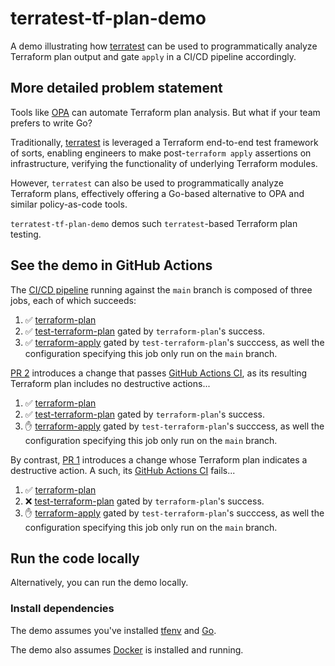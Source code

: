 # terratest-tf-plan-demo

A demo illustrating how [terratest](https://terratest.gruntwork.io/) can be used to programmatically analyze
Terraform plan output and gate `apply` in a CI/CD pipeline accordingly.

## More detailed problem statement

Tools like [OPA](https://mikeball.info/blog/terraform-plan-validation-with-open-policy-agent/)
can automate Terraform plan analysis. But what if your team prefers to write Go?

Traditionally, [terratest](https://terratest.gruntwork.io/) is leveraged a Terraform
end-to-end test framework of sorts, enabling engineers to make post-`terraform apply`
assertions on infrastructure, verifying the functionality of underlying Terraform modules.

However, `terratest` can also be used to programmatically analyze Terraform
plans, effectively offering a Go-based alternative to OPA and similar
policy-as-code tools.

`terratest-tf-plan-demo` demos such `terratest`-based Terraform plan testing.

## See the demo in GitHub Actions

The [CI/CD pipeline](https://github.com/mdb/terratest-tf-plan-demo/actions/runs/6004252774) running against the `main` branch is composed of three jobs, each of which succeeds:

1. :white_check_mark: [terraform-plan](https://github.com/mdb/terratest-tf-plan-demo/actions/runs/6004252774/job/16284431393)
1. :white_check_mark: [test-terraform-plan](https://github.com/mdb/terratest-tf-plan-demo/actions/runs/6004252774/job/16284476716) gated by `terraform-plan`'s success.
1. :white_check_mark: [terraform-apply](https://github.com/mdb/terratest-tf-plan-demo/actions/runs/6004252774/job/16284486218) gated by `test-terraform-plan`'s succcess, as well the configuration specifying this job only run on the `main` branch.

[PR 2](https://github.com/mdb/terratest-tf-plan-demo/pull/2) introduces a change that passes [GitHub Actions CI](https://github.com/mdb/terratest-tf-plan-demo/actions/runs/6006175711), as its resulting Terraform plan includes no destructive actions...

1. :white_check_mark: [terraform-plan](https://github.com/mdb/terratest-tf-plan-demo/actions/runs/6006175711/job/16290249080?pr=2)
1. :white_check_mark: [test-terraform-plan](https://github.com/mdb/terratest-tf-plan-demo/actions/runs/6006175711/job/16290272192?pr=2) gated by `terraform-plan`'s success.
1. :raised_hand: [terraform-apply](https://github.com/mdb/terratest-tf-plan-demo/actions/runs/6006175711/job/16290276703?pr=2) gated by `test-terraform-plan`'s succcess,  as well the configuration specifying this job only run on the `main` branch.

By contrast, [PR 1](https://github.com/mdb/terratest-tf-plan-demo/pull/1) introduces a change whose Terraform plan indicates a destructive action. A such, its [GitHub Actions CI](https://github.com/mdb/terratest-tf-plan-demo/actions/runs/6006174371) fails...

1. :white_check_mark: [terraform-plan](https://github.com/mdb/terratest-tf-plan-demo/actions/runs/6006174371/job/16290245262?pr=1)
1. :x: [test-terraform-plan](https://github.com/mdb/terratest-tf-plan-demo/actions/runs/6006174371/job/16290271949?pr=1) gated by `terraform-plan`'s success.
1. :raised_hand: [terraform-apply](https://github.com/mdb/terratest-tf-plan-demo/actions/runs/6006174371/job/16290277863?pr=1) gated by `test-terraform-plan`'s succcess, as well the configuration specifying this job only run on the `main` branch.

## Run the code locally

Alternatively, you can run the demo locally.

### Install dependencies

The demo assumes you've installed [tfenv](https://github.com/tfutils/tfenv) and [Go](https://go.dev/).

The demo also assumes [Docker](https://www.docker.com/) is installed and running.
